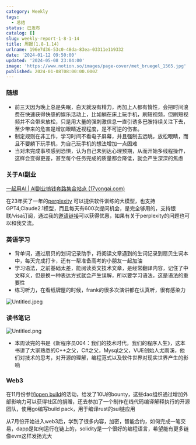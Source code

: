 ```yaml
---
category: Weekly
tags:
  - 总结
status: 已发布
catalog: []
slug: weekly-report-1-8-1-14
title: 周报(1.8-1.14)
urlname: 196e7d36-53c0-48da-83ea-03311e1b9332
date: '2024-01-12 09:50:00'
updated: '2024-05-08 23:04:00'
image: 'https://www.notion.so/images/page-cover/met_bruegel_1565.jpg'
published: 2024-01-08T08:00:00.000Z
---
```


### 随想

- 前三天因为晚上总是失眠，白天就没有精力，再加上人都有惰性，会把时间浪费在快速获得快感的娱乐活动上，比如躺在床上玩手机，刷短视频，但刷短视频并不会带来放松，只是用大量的强刺激信息一直引诱多巴胺持续关注下去，至少带来的危害是增加眼睛近视程度，是不可逆的伤害。
- 制定规则在非工作，学习时间不看电子屏幕，并且强制去远眺，放松眼睛，而且不要躺下玩手机，为自己玩手机的想法增加一点困难
- 当对未完成事项感到恐惧，认为自己未到达心理预期，从而开始多线程操作，这样会变得更差，甚至每个任务完成的质量都会降低，就会产生深深的焦虑

### 关于AI副业


[一起用AI | AI副业搞钱套路集合站点 (17yongai.com)](https://17yongai.com/)


在23年买了一年的[perplexity](https://www.perplexity.ai/) 可以提供软件训练的大模型，也支持GPT4,Claude2.1模型，而且每天有600次提问机会，是完全够用的，支持银联/visa订阅，通过我的[邀请链接](https://perplexity.ai/pro?referral_code=SGJ7X87B)可以获得优惠，如果有关于perplexity的问题也可以和我交流。


### 英语学习

- 背单词，通过扇贝的划词记录助手，将阅读文章遇到的生词记录到扇贝生词本中，每天完成打卡，还有一帮准备高考的小朋友一起加油
- 学习语法，之前基础太差，能阅读英文技术文章，是经常翻译内容，记住了中文释义，但是换一种表达方式就会产生误解，所以要学习语法，这是语法的重要性
- 练习听力，在看纸牌屋的时候，frank的很多次演讲都在认真听，很有感染力

![Untitled.jpeg](https://prod-files-secure.s3.us-west-2.amazonaws.com/5d24fe63-e567-4804-86f9-9fdc62e13082/c33f3733-be40-431e-a494-10399ac86f32/Untitled.jpeg?X-Amz-Algorithm=AWS4-HMAC-SHA256&X-Amz-Content-Sha256=UNSIGNED-PAYLOAD&X-Amz-Credential=ASIAZI2LB466Y5UWNRPZ%2F20250205%2Fus-west-2%2Fs3%2Faws4_request&X-Amz-Date=20250205T053806Z&X-Amz-Expires=3600&X-Amz-Security-Token=IQoJb3JpZ2luX2VjECUaCXVzLXdlc3QtMiJIMEYCIQD7jOyE1nwqsSOaOlFbq7uIqU8I6dfR6EqcsBlTe7Z3vwIhAIZXO9QRGTAU6HuLFSWc4vAmELJVHKpdSo2vZRHK6rgdKv8DCD4QABoMNjM3NDIzMTgzODA1IgwRn5j6HntxzobNjFQq3ANG%2BhTbJaM%2Ftpb3YB%2FAvdr5RFC9ldagHMyT8BN4OIBH0mn%2B4qKnT6ZLXZddoQ%2BcAPvkA2PYT2mNRW6xzRow4QfcoQCXH7x%2BpRXBh8toXiC%2BYs3J01aopzpLd5PCmUKis2N%2BUASMOs%2BB%2BxbST%2FHt9ahZYeprTJX3EI0LoS4e6MTDNCaCJeil5QQci6bod1G5WsxTXIcbc1eypuDrZVMegTVIB5NR2FkJNLE%2B2T36iKKQkPV0EBEtPo3kQionVPrcdtW2O7D%2BepMmyRbOFe5dF3bUMA95oKkOzMbdS567cJ66D4ow01CETrEI5i9oCu8iiwcFCBD05SwfOcsDVQ%2B1H2CbcxY2e%2BMWBDb51CETD6p%2F4%2F7slBoNGxMt16y24QLVxX55cj05y3ecy%2Bor7JPvEEzjjgW5X6etov8Ct9b0aHdDdHhQ%2Bd1PyCOfFM9mUuVKsyaXPPcBlcVRodFGU%2FoQiBHZI7iyXS%2BnMgENzRCBrGqCAdtc%2Ff2t%2F2Ub3EtMFRUxE3%2FSpuQ7%2BsTHzWnzHULh01zxaJXKXzGgD1ogwWjxYNLxkHH9VD2UUHLmNptRfeyTWP1V0rRIit5mkHNRWIUpZFGMVfotxokWslaCz1ZhjzoJKmJLACKUzAAm1fMnJDC73Yu9BjqkAWoPUuKX5QGhG7Ii5vMKBPkrzgKtEaaHwXfbF9%2BzRFkcGxqNuqAAYDvpx0bvVD11nuXEn%2FQiSfA5HOjQFR6E51nNvmvYgVXwrWPIgjJ0OWtFLaxjYstMAvAIURhtde74PERQMdDS6SZUFFp7dT20i1weWFmaT2leDaGKIz%2BZnFNSrhkfa1%2FRRG4NehqR8yBBNhssbjqN2wOQQ1ov0MVZ7KhaZU3O&X-Amz-Signature=301d51e7c418ff2883fbc70fc5458931a7130f0cc8fae236f6548ea6a130b677&X-Amz-SignedHeaders=host&x-id=GetObject)


### 读书笔记


![Untitled.png](https://prod-files-secure.s3.us-west-2.amazonaws.com/5d24fe63-e567-4804-86f9-9fdc62e13082/96aa439a-1c95-4054-aa84-ef4e0c8eb5d1/Untitled.png?X-Amz-Algorithm=AWS4-HMAC-SHA256&X-Amz-Content-Sha256=UNSIGNED-PAYLOAD&X-Amz-Credential=ASIAZI2LB466Y5UWNRPZ%2F20250205%2Fus-west-2%2Fs3%2Faws4_request&X-Amz-Date=20250205T053806Z&X-Amz-Expires=3600&X-Amz-Security-Token=IQoJb3JpZ2luX2VjECUaCXVzLXdlc3QtMiJIMEYCIQD7jOyE1nwqsSOaOlFbq7uIqU8I6dfR6EqcsBlTe7Z3vwIhAIZXO9QRGTAU6HuLFSWc4vAmELJVHKpdSo2vZRHK6rgdKv8DCD4QABoMNjM3NDIzMTgzODA1IgwRn5j6HntxzobNjFQq3ANG%2BhTbJaM%2Ftpb3YB%2FAvdr5RFC9ldagHMyT8BN4OIBH0mn%2B4qKnT6ZLXZddoQ%2BcAPvkA2PYT2mNRW6xzRow4QfcoQCXH7x%2BpRXBh8toXiC%2BYs3J01aopzpLd5PCmUKis2N%2BUASMOs%2BB%2BxbST%2FHt9ahZYeprTJX3EI0LoS4e6MTDNCaCJeil5QQci6bod1G5WsxTXIcbc1eypuDrZVMegTVIB5NR2FkJNLE%2B2T36iKKQkPV0EBEtPo3kQionVPrcdtW2O7D%2BepMmyRbOFe5dF3bUMA95oKkOzMbdS567cJ66D4ow01CETrEI5i9oCu8iiwcFCBD05SwfOcsDVQ%2B1H2CbcxY2e%2BMWBDb51CETD6p%2F4%2F7slBoNGxMt16y24QLVxX55cj05y3ecy%2Bor7JPvEEzjjgW5X6etov8Ct9b0aHdDdHhQ%2Bd1PyCOfFM9mUuVKsyaXPPcBlcVRodFGU%2FoQiBHZI7iyXS%2BnMgENzRCBrGqCAdtc%2Ff2t%2F2Ub3EtMFRUxE3%2FSpuQ7%2BsTHzWnzHULh01zxaJXKXzGgD1ogwWjxYNLxkHH9VD2UUHLmNptRfeyTWP1V0rRIit5mkHNRWIUpZFGMVfotxokWslaCz1ZhjzoJKmJLACKUzAAm1fMnJDC73Yu9BjqkAWoPUuKX5QGhG7Ii5vMKBPkrzgKtEaaHwXfbF9%2BzRFkcGxqNuqAAYDvpx0bvVD11nuXEn%2FQiSfA5HOjQFR6E51nNvmvYgVXwrWPIgjJ0OWtFLaxjYstMAvAIURhtde74PERQMdDS6SZUFFp7dT20i1weWFmaT2leDaGKIz%2BZnFNSrhkfa1%2FRRG4NehqR8yBBNhssbjqN2wOQQ1ov0MVZ7KhaZU3O&X-Amz-Signature=73d9f351320044bcad5e148a2c3ec3a2570f5ce27afcdf405982840ca263e5c5&X-Amz-SignedHeaders=host&x-id=GetObject)

- 本周读完的书是《新程序员004：我们的技术时代，我们的程序人生》，这本书讲了大家熟悉的C++之父，C#之父，Mysql之父，VUE创始人尤雨溪，他们对技术的思考，对开源的理解，编程范式以及软件世界对现实世界产生的影响

### Web3


在11月份参加[open build](https://openbuild.xyz/learn/challenges)的活动，给发了10U的bounty，这些dao组织通过增加外部影响力可以获得社区的捐赠，还去参加了一个制作在线代码编译解释执行的开源团队，使用go编写build pack，用于编译rust的sui链应用


从7月份开始进入web3后，学到了很多内容，加密，智能合约，如何完成一笔交易，dapp是如何运行在链上的，solidity是一个很好的编程语言，希望能有更多链像evm这样发扬光大

